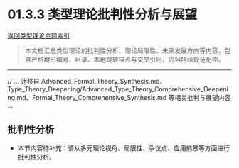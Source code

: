 # 01.3.3 类型理论批判性分析与展望

[返回类型理论主题索引](README.md)

> 本文档汇总类型理论的批判性分析、理论局限性、未来发展方向等内容，包含严格树形编号、目录、本地跳转锚点与交叉引用，内容持续规范化中。

---

// ... 迁移自 Advanced_Formal_Theory_Synthesis.md、Type_Theory_Deepening/Advanced_Type_Theory_Comprehensive_Deepening.md、Formal_Theory_Comprehensive_Synthesis.md 等相关批判与展望内容 ...

## 批判性分析

- 本节内容待补充：请从多元理论视角、局限性、争议点、应用前景等方面进行批判性分析。
